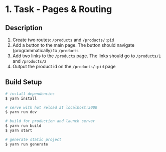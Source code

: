 # 1. Task - Pages & Routing

## Description

1. Create two routes: `/products` and `/products/:pid`
2. Add a button to the main page. The button should navigate (programmatically) to `/products`
3. Add two links to the `/products` page. The links should go to `/products/1` and `/products/2`
4. Output the product id on the `/products/:pid` page

## Build Setup

``` bash
# install dependencies
$ yarn install

# serve with hot reload at localhost:3000
$ yarn run dev

# build for production and launch server
$ yarn run build
$ yarn start

# generate static project
$ yarn run generate
```
